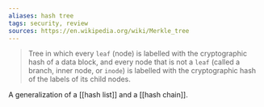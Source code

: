 ```yaml
---
aliases: hash tree
tags: security, review
sources: https://en.wikipedia.org/wiki/Merkle_tree
---
```

>  Tree in which every `leaf` (node) is labelled with the cryptographic hash of a data block, and every node that is not a `leaf` (called a branch, inner node, or `inode`) is labelled with the cryptographic hash of the labels of its child nodes.

A generalization of a [[hash list]] and a [[hash chain]].